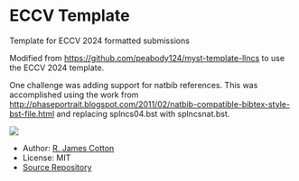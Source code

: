 # ECCV Template

Template for ECCV 2024 formatted submissions

Modified from https://github.com/peabody124/myst-template-llncs to use the ECCV 2024 template.

One challenge was adding support for natbib references. This was accomplished using
the work from http://phaseportrait.blogspot.com/2011/02/natbib-compatible-bibtex-style-bst-file.html
and replacing splncs04.bst with splncsnat.bst.

![](./thumbnail.png)

- Author: [R. James Cotton](https://github.com/peabody124)
- License: MIT
- [Source Repository](https://github.com/peabody124/myst-template-llncs)
